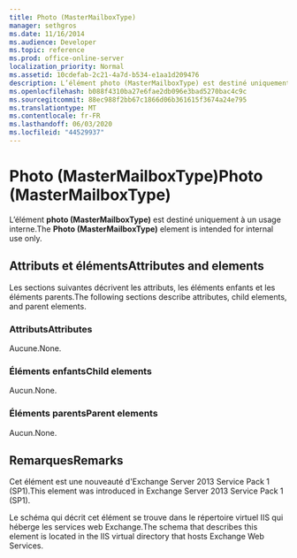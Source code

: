 ```yaml
---
title: Photo (MasterMailboxType)
manager: sethgros
ms.date: 11/16/2014
ms.audience: Developer
ms.topic: reference
ms.prod: office-online-server
localization_priority: Normal
ms.assetid: 10cdefab-2c21-4a7d-b534-e1aa1d209476
description: L’élément photo (MasterMailboxType) est destiné uniquement à un usage interne.
ms.openlocfilehash: b088f4310ba27e6fae2db096e3bad5270bac4c9c
ms.sourcegitcommit: 88ec988f2bb67c1866d06b361615f3674a24e795
ms.translationtype: MT
ms.contentlocale: fr-FR
ms.lasthandoff: 06/03/2020
ms.locfileid: "44529937"
---
```

# <a name="photo-mastermailboxtype"></a><span data-ttu-id="1938c-103">Photo (MasterMailboxType)</span><span class="sxs-lookup"><span data-stu-id="1938c-103">Photo (MasterMailboxType)</span></span>

<span data-ttu-id="1938c-104">L’élément **photo (MasterMailboxType)** est destiné uniquement à un usage interne.</span><span class="sxs-lookup"><span data-stu-id="1938c-104">The **Photo (MasterMailboxType)** element is intended for internal use only.</span></span> 

## <a name="attributes-and-elements"></a><span data-ttu-id="1938c-105">Attributs et éléments</span><span class="sxs-lookup"><span data-stu-id="1938c-105">Attributes and elements</span></span>

<span data-ttu-id="1938c-106">Les sections suivantes décrivent les attributs, les éléments enfants et les éléments parents.</span><span class="sxs-lookup"><span data-stu-id="1938c-106">The following sections describe attributes, child elements, and parent elements.</span></span>
  
### <a name="attributes"></a><span data-ttu-id="1938c-107">Attributs</span><span class="sxs-lookup"><span data-stu-id="1938c-107">Attributes</span></span>

<span data-ttu-id="1938c-108">Aucune.</span><span class="sxs-lookup"><span data-stu-id="1938c-108">None.</span></span>
  
### <a name="child-elements"></a><span data-ttu-id="1938c-109">Éléments enfants</span><span class="sxs-lookup"><span data-stu-id="1938c-109">Child elements</span></span>

<span data-ttu-id="1938c-110">Aucun.</span><span class="sxs-lookup"><span data-stu-id="1938c-110">None.</span></span>
  
### <a name="parent-elements"></a><span data-ttu-id="1938c-111">Éléments parents</span><span class="sxs-lookup"><span data-stu-id="1938c-111">Parent elements</span></span>

<span data-ttu-id="1938c-112">Aucun.</span><span class="sxs-lookup"><span data-stu-id="1938c-112">None.</span></span>
  
## <a name="remarks"></a><span data-ttu-id="1938c-113">Remarques</span><span class="sxs-lookup"><span data-stu-id="1938c-113">Remarks</span></span>

<span data-ttu-id="1938c-114">Cet élément est une nouveauté d'Exchange Server 2013 Service Pack 1 (SP1).</span><span class="sxs-lookup"><span data-stu-id="1938c-114">This element was introduced in Exchange Server 2013 Service Pack 1 (SP1).</span></span>
  
<span data-ttu-id="1938c-115">Le schéma qui décrit cet élément se trouve dans le répertoire virtuel IIS qui héberge les services web Exchange.</span><span class="sxs-lookup"><span data-stu-id="1938c-115">The schema that describes this element is located in the IIS virtual directory that hosts Exchange Web Services.</span></span>
  

